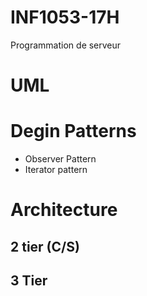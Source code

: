 # INF1053-17H
Programmation de serveur

# UML


# Degin Patterns

- Observer Pattern
- Iterator pattern


# Architecture

## 2 tier (C/S)

## 3 Tier
